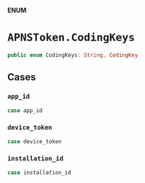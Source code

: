 **ENUM**

# `APNSToken.CodingKeys`

```swift
public enum CodingKeys: String, CodingKey
```

## Cases
### `app_id`

```swift
case app_id
```

### `device_token`

```swift
case device_token
```

### `installation_id`

```swift
case installation_id
```
